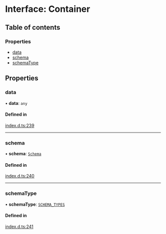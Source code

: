 # Interface: Container

## Table of contents

### Properties

- [data](Container.md#data)
- [schema](Container.md#schema)
- [schemaType](Container.md#schematype)

## Properties

### data

• **data**: `any`

#### Defined in

[index.d.ts:239](https://github.com/mostafa/xk6-kafka/blob/main/api-docs/index.d.ts#L239)

---

### schema

• **schema**: [`Schema`](Schema.md)

#### Defined in

[index.d.ts:240](https://github.com/mostafa/xk6-kafka/blob/main/api-docs/index.d.ts#L240)

---

### schemaType

• **schemaType**: [`SCHEMA_TYPES`](../enums/SCHEMA_TYPES.md)

#### Defined in

[index.d.ts:241](https://github.com/mostafa/xk6-kafka/blob/main/api-docs/index.d.ts#L241)
